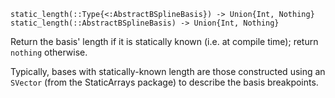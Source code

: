 ```
static_length(::Type{<:AbstractBSplineBasis}) -> Union{Int, Nothing}
static_length(::AbstractBSplineBasis) -> Union{Int, Nothing}
```

Return the basis' length if it is statically known (i.e. at compile time); return `nothing` otherwise.

Typically, bases with statically-known length are those constructed using an `SVector` (from the StaticArrays package) to describe the basis breakpoints.
